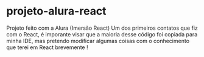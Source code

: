 # projeto-alura-react

Projeto feito com a Alura (Imersão React)
Um dos primeiros contatos que fiz com o React, é imporante visar que a maioria desse código foi copiada para minha IDE, mas pretendo modificar algumas coisas com o conhecimento que terei em React brevemente ! 
